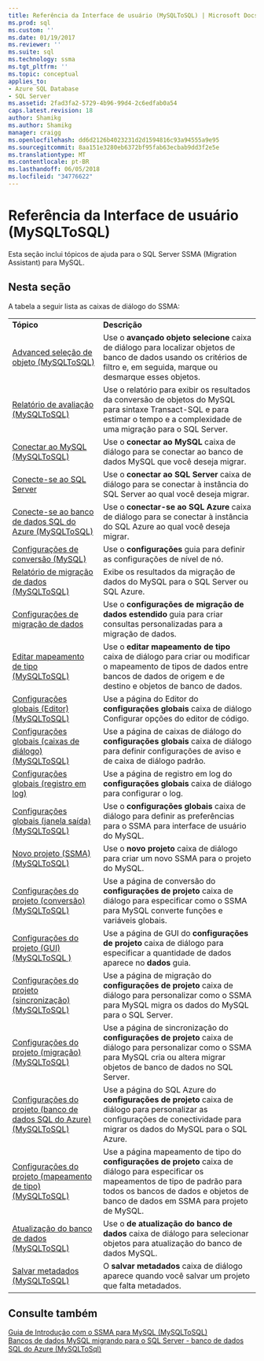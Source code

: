 ```yaml
---
title: Referência da Interface de usuário (MySQLToSQL) | Microsoft Docs
ms.prod: sql
ms.custom: ''
ms.date: 01/19/2017
ms.reviewer: ''
ms.suite: sql
ms.technology: ssma
ms.tgt_pltfrm: ''
ms.topic: conceptual
applies_to:
- Azure SQL Database
- SQL Server
ms.assetid: 2fad3fa2-5729-4b96-99d4-2c6edfab0a54
caps.latest.revision: 18
author: Shamikg
ms.author: Shamikg
manager: craigg
ms.openlocfilehash: dd6d2126b4023231d2d1594816c93a94555a9e95
ms.sourcegitcommit: 8aa151e3280eb6372bf95fab63ecbab9dd3f2e5e
ms.translationtype: MT
ms.contentlocale: pt-BR
ms.lasthandoff: 06/05/2018
ms.locfileid: "34776622"
---
```

# <a name="user-interface-reference-mysqltosql"></a>Referência da Interface de usuário (MySQLToSQL)
Esta seção inclui tópicos de ajuda para o SQL Server SSMA (Migration Assistant) para MySQL.  
  
## <a name="in-this-section"></a>Nesta seção  
A tabela a seguir lista as caixas de diálogo do SSMA:  
  
|||  
|-|-|  
|**Tópico**|**Descrição**|  
|[Advanced seleção de objeto &#40;MySQLToSQL&#41;](../../ssma/mysql/advanced-object-selection-mysqltosql.md)|Use o **avançado objeto selecione** caixa de diálogo para localizar objetos de banco de dados usando os critérios de filtro e, em seguida, marque ou desmarque esses objetos.|  
|[Relatório de avaliação &#40;MySQLToSQL&#41;](../../ssma/mysql/assessment-report-mysqltosql.md)|Use o relatório para exibir os resultados da conversão de objetos do MySQL para sintaxe Transact-SQL e para estimar o tempo e a complexidade de uma migração para o SQL Server.|  
|[Conectar ao MySQL &#40;MySQLToSQL&#41;](../../ssma/mysql/connect-to-mysql-mysqltosql.md)|Use o **conectar ao MySQL** caixa de diálogo para se conectar ao banco de dados MySQL que você deseja migrar.|  
|[Conecte-se ao SQL Server](http://msdn.microsoft.com/en-us/d73abd3a-80df-4293-b973-1723069db049)|Use o **conectar ao SQL Server** caixa de diálogo para se conectar à instância do SQL Server ao qual você deseja migrar.|  
|[Conecte-se ao banco de dados SQL do Azure &#40;MySQLToSQL&#41;](../../ssma/mysql/connect-to-azure-sql-db-mysqltosql.md)|Use o **conectar-se ao SQL Azure** caixa de diálogo para se conectar à instância do SQL Azure ao qual você deseja migrar.|  
|[Configurações de conversão (MySQL)](http://msdn.microsoft.com/en-us/f551cf6e-1575-4206-9cca-975b5b43a6b8)|Use o **configurações** guia para definir as configurações de nível de nó.|  
|[Relatório de migração de dados &#40;MySQLToSQL&#41;](../../ssma/mysql/data-migration-report-mysqltosql.md)|Exibe os resultados da migração de dados do MySQL para o SQL Server ou SQL Azure.|  
|[Configurações de migração de dados](http://msdn.microsoft.com/en-us/9c396df4-5676-4f32-9c57-70d4f15f9b7a)|Use o **configurações de migração de dados estendido** guia para criar consultas personalizadas para a migração de dados.|  
|[Editar mapeamento de tipo &#40;MySQLToSQL&#41;](../../ssma/mysql/edit-type-mapping-mysqltosql.md)|Use o **editar mapeamento de tipo** caixa de diálogo para criar ou modificar o mapeamento de tipos de dados entre bancos de dados de origem e de destino e objetos de banco de dados.|  
|[Configurações globais &#40;Editor&#41; &#40;MySQLToSQL&#41;](../../ssma/mysql/global-settings-editor-mysqltosql.md)|Use a página do Editor do **configurações globais** caixa de diálogo Configurar opções do editor de código.|  
|[Configurações globais &#40;caixas de diálogo&#41; &#40;MySQLToSQL&#41;](../../ssma/mysql/global-settings-dialogs-mysqltosql.md)|Use a página de caixas de diálogo do **configurações globais** caixa de diálogo para definir configurações de aviso e de caixa de diálogo padrão.|  
|[Configurações globais (registro em log)](http://msdn.microsoft.com/en-us/0d033492-5ec3-473a-8de1-821894ec9518)|Use a página de registro em log do **configurações globais** caixa de diálogo para configurar o log.|  
|[Configurações globais &#40;janela saída&#41; &#40;MySQLToSQL&#41;](../../ssma/mysql/global-settings-output-window-mysqltosql.md)|Use o **configurações globais** caixa de diálogo para definir as preferências para o SSMA para interface de usuário do MySQL.|  
|[Novo projeto &#40;SSMA&#41; &#40;MySQLToSQL&#41;](../../ssma/mysql/new-project-ssma-mysqltosql.md)|Use o **novo projeto** caixa de diálogo para criar um novo SSMA para o projeto do MySQL.|  
|[Configurações do projeto &#40;conversão&#41; &#40;MySQLToSQL&#41;](../../ssma/mysql/project-settings-conversion-mysqltosql.md)|Use a página de conversão do **configurações de projeto** caixa de diálogo para especificar como o SSMA para MySQL converte funções e variáveis globais.|  
|[Configurações do projeto &#40;GUI&#41;&#40;MySQLToSQL  &#41;](../../ssma/mysql/project-settings-gui-mysqltosql.md)|Use a página de GUI do **configurações de projeto** caixa de diálogo para especificar a quantidade de dados aparece no **dados** guia.|  
|[Configurações do projeto &#40;sincronização&#41; &#40;MySQLToSQL&#41;](../../ssma/mysql/project-settings-synchronization-mysqltosql.md)|Use a página de migração do **configurações de projeto** caixa de diálogo para personalizar como o SSMA para MySQL migra os dados do MySQL para o SQL Server.|  
|[Configurações do projeto &#40;migração&#41; &#40;MySQLToSQL&#41;](../../ssma/mysql/project-settings-migration-mysqltosql.md)|Use a página de sincronização do **configurações de projeto** caixa de diálogo para personalizar como o SSMA para MySQL cria ou altera migrar objetos de banco de dados no SQL Server.|  
|[Configurações do projeto &#40;banco de dados SQL do Azure&#41; &#40;MySQLToSQL&#41;](../../ssma/mysql/project-settings-azure-sql-db-mysqltosql.md)|Use a página do SQL Azure do **configurações de projeto** caixa de diálogo para personalizar as configurações de conectividade para migrar os dados do MySQL para o SQL Azure.|  
|[Configurações do projeto &#40;mapeamento de tipo&#41; &#40;MySQLToSQL&#41;](../../ssma/mysql/project-settings-type-mapping-mysqltosql.md)|Use a página mapeamento de tipo do **configurações de projeto** caixa de diálogo para especificar os mapeamentos de tipo de padrão para todos os bancos de dados e objetos de banco de dados em SSMA para projeto de MySQL.|  
|[Atualização do banco de dados &#40;MySQLToSQL&#41;](../../ssma/mysql/refresh-from-database-mysqltosql.md)|Use o **de atualização do banco de dados** caixa de diálogo para selecionar objetos para atualização do banco de dados MySQL.|  
|[Salvar metadados &#40;MySQLToSQL&#41;](../../ssma/mysql/save-metadata-mysqltosql.md)|O **salvar metadados** caixa de diálogo aparece quando você salvar um projeto que falta metadados.|  
  
## <a name="see-also"></a>Consulte também  
[Guia de Introdução com o SSMA para MySQL &#40;MySQLToSQL&#41;](../../ssma/mysql/getting-started-with-ssma-for-mysql-mysqltosql.md)  
[Bancos de dados MySQL migrando para o SQL Server - banco de dados SQL do Azure &#40;MySQLToSql&#41;](../../ssma/mysql/migrating-mysql-databases-to-sql-server-azure-sql-db-mysqltosql.md)  
  
